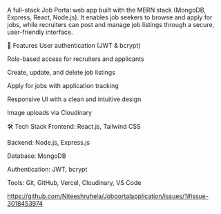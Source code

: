 A full-stack Job Portal web app built with the MERN stack (MongoDB, Express, React, Node.js). It enables job seekers to browse and apply for jobs, while recruiters can post and manage job listings through a secure, user-friendly interface.

🚀 Features
User authentication (JWT & bcrypt)

Role-based access for recruiters and applicants

Create, update, and delete job listings

Apply for jobs with application tracking

Responsive UI with a clean and intuitive design

Image uploads via Cloudinary

🛠 Tech Stack
Frontend: React.js, Tailwind CSS

Backend: Node.js, Express.js

Database: MongoDB

Authentication: JWT, bcrypt

Tools: Git, GitHub, Vercel, Cloudinary, VS Code

https://github.com/Niteeshruhela/Jobportalapplication/issues/1#issue-3018453974
